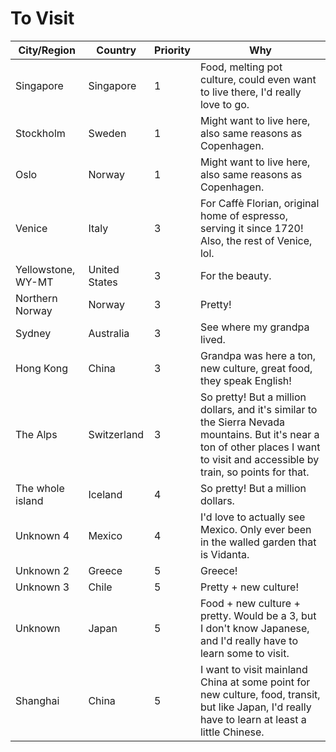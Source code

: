 # To Visit

| City/Region        | Country       | Priority | Why |
|--------------------|---------------|----------|-----|
| Singapore          | Singapore     | 1        | Food, melting pot culture, could even want to live there, I'd really love to go. |
| Stockholm          | Sweden        | 1        | Might want to live here, also same reasons as Copenhagen. |
| Oslo               | Norway        | 1        | Might want to live here, also same reasons as Copenhagen. |
| Venice             | Italy         | 3        | For Caffè Florian, original home of espresso, serving it since 1720! Also, the rest of Venice, lol. |
| Yellowstone, WY-MT | United States | 3        | For the beauty. |
| Northern Norway    | Norway        | 3        | Pretty! |
| Sydney             | Australia     | 3        | See where my grandpa lived. |
| Hong Kong          | China         | 3        | Grandpa was here a ton, new culture, great food, they speak English! |
| The Alps           | Switzerland   | 3        | So pretty! But a million dollars, and it's similar to the Sierra Nevada mountains. But it's near a ton of other places I want to visit and accessible by train, so points for that. |
| The whole island   | Iceland       | 4        | So pretty! But a million dollars. |
| Unknown 4          | Mexico        | 4        | I'd love to actually see Mexico. Only ever been in the walled garden that is Vidanta. |
| Unknown 2          | Greece        | 5        | Greece! |
| Unknown 3          | Chile         | 5        | Pretty + new culture! |
| Unknown            | Japan         | 5        | Food + new culture + pretty. Would be a 3, but I don't know Japanese, and I'd really have to learn some to visit. |
| Shanghai           | China         | 5        | I want to visit mainland China at some point for new culture, food, transit, but like Japan, I'd really have to learn at least a little Chinese. |